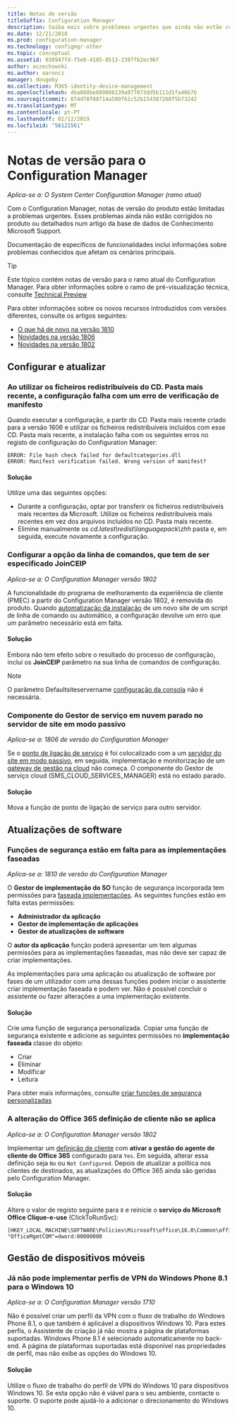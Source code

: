 ```yaml
---
title: Notas de versão
titleSuffix: Configuration Manager
description: Saiba mais sobre problemas urgentes que ainda não estão corrigidos no produto ou abordados num artigo da base de dados de conhecimento Support da Microsoft.
ms.date: 12/21/2018
ms.prod: configuration-manager
ms.technology: configmgr-other
ms.topic: conceptual
ms.assetid: 030947fd-f5e0-4185-8513-2397fb2ec96f
author: aczechowski
ms.author: aaroncz
manager: dougeby
ms.collection: M365-identity-device-management
ms.openlocfilehash: 4ba088be689808139a977073dd5b111d1fa46b7b
ms.sourcegitcommit: 874d78f08714a509f61c52b154387268f5b73242
ms.translationtype: MT
ms.contentlocale: pt-PT
ms.lasthandoff: 02/12/2019
ms.locfileid: "56121561"
---
```

# <a name="release-notes-for-configuration-manager"></a>Notas de versão para o Configuration Manager

*Aplica-se a: O System Center Configuration Manager (ramo atual)*

Com o Configuration Manager, notas de versão do produto estão limitadas a problemas urgentes. Esses problemas ainda não estão corrigidos no produto ou detalhados num artigo da base de dados de Conhecimento Microsoft Support.  

Documentação de específicos de funcionalidades inclui informações sobre problemas conhecidos que afetam os cenários principais.  

> [!TIP]  
>  Este tópico contém notas de versão para o ramo atual do Configuration Manager. Para obter informações sobre o ramo de pré-visualização técnica, consulte [Technical Preview](/sccm/core/get-started/technical-preview)  

Para obter informações sobre os novos recursos introduzidos com versões diferentes, consulte os artigos seguintes:
- [O que há de novo na versão 1810](/sccm/core/plan-design/changes/whats-new-in-version-1810)
- [Novidades na versão 1806](/sccm/core/plan-design/changes/whats-new-in-version-1806)  
- [Novidades na versão 1802](/sccm/core/plan-design/changes/whats-new-in-version-1802)



## <a name="set-up-and-upgrade"></a>Configurar e atualizar  


### <a name="when-using-redistributable-files-from-the-cdlatest-folder-setup-fails-with-a-manifest-verification-error"></a>Ao utilizar os ficheiros redistribuíveis do CD. Pasta mais recente, a configuração falha com um erro de verificação de manifesto
<!-- 510080, 490569  -->

Quando executar a configuração, a partir do CD. Pasta mais recente criado para a versão 1606 e utilizar os ficheiros redistribuíveis incluídos com esse CD. Pasta mais recente, a instalação falha com os seguintes erros no registo de configuração do Configuration Manager:

  `ERROR: File hash check failed for defaultcategories.dll`  
  `ERROR: Manifest verification failed. Wrong version of manifest?`

#### <a name="workaround"></a>Solução
Utilize uma das seguintes opções:
 - Durante a configuração, optar por transferir os ficheiros redistribuíveis mais recentes da Microsoft. Utilize os ficheiros redistribuíveis mais recentes em vez dos arquivos incluídos no CD. Pasta mais recente.
 - Elimine manualmente os *cd.latest\redist\languagepack\zhh* pasta e, em seguida, execute novamente a configuração.


### <a name="setup-command-line-option-joinceip-must-be-specified"></a>Configurar a opção da linha de comandos, que tem de ser especificado JoinCEIP
<!--510806-->
*Aplica-se a: O Configuration Manager versão 1802*

A funcionalidade do programa de melhoramento da experiência de cliente (PMEC) a partir do Configuration Manager versão 1802, é removida do produto. Quando [automatização da instalação](/sccm/core/servers/deploy/install/command-line-options-for-setup) de um novo site de um script de linha de comando ou automático, a configuração devolve um erro que um parâmetro necessário está em falta. 

#### <a name="workaround"></a>Solução
Embora não tem efeito sobre o resultado do processo de configuração, inclui os **JoinCEIP** parâmetro na sua linha de comandos de configuração.

 > [!Note]  
 > O parâmetro Defaultsiteservername [configuração da consola](/sccm/core/servers/deploy/install/install-consoles) não é necessária.


### <a name="cloud-service-manager-component-stopped-on-site-server-in-passive-mode"></a>Componente do Gestor de serviço em nuvem parado no servidor de site em modo passivo
<!--VSO 2858826, SCCMDocs issue 772-->
*Aplica-se a: 1806 de versão do Configuration Manager*

Se o [ponto de ligação de serviço](/sccm/core/servers/deploy/configure/about-the-service-connection-point) é foi colocalizado com a um [servidor do site em modo passivo](/sccm/core/servers/deploy/configure/site-server-high-availability), em seguida, implementação e monitorização de um [gateway de gestão na cloud](/sccm/core/clients/manage/cmg/plan-cloud-management-gateway) não começa. O componente do Gestor de serviço cloud (SMS_CLOUD_SERVICES_MANAGER) está no estado parado.

#### <a name="workaround"></a>Solução
Mova a função de ponto de ligação de serviço para outro servidor.



<!-- ## Backup and recovery  -->


<!--## Client deployment and upgrade-->



<!-- ## Operating system deployment  -->



## <a name="software-updates"></a>Atualizações de software

### <a name="security-roles-are-missing-for-phased-deployments"></a>Funções de segurança estão em falta para as implementações faseadas
<!--3479337, SCCMDocs-pr issue 3095-->
*Aplica-se a: 1810 de versão do Configuration Manager*

O **Gestor de implementação do SO** função de segurança incorporada tem permissões para [faseada implementações](/sccm/osd/deploy-use/create-phased-deployment-for-task-sequence). As seguintes funções estão em falta estas permissões:  

- **Administrador da aplicação**  
- **Gestor de implementação de aplicações**  
- **Gestor de atualizações de software**  

O **autor da aplicação** função poderá apresentar um tem algumas permissões para as implementações faseadas, mas não deve ser capaz de criar implementações. 

As implementações para uma aplicação ou atualização de software por fases de um utilizador com uma dessas funções podem iniciar o assistente criar implementação faseada e podem ver. Não é possível concluir o assistente ou fazer alterações a uma implementação existente.

#### <a name="workaround"></a>Solução
Crie uma função de segurança personalizada. Copiar uma função de segurança existente e adicione as seguintes permissões no **implementação faseada** classe do objeto:
- Criar  
- Eliminar  
- Modificar  
- Leitura  

Para obter mais informações, consulte [criar funções de segurança personalizadas](/sccm/core/servers/deploy/configure/configure-role-based-administration#BKMK_CreateSecRole)


### <a name="changing-office-365-client-setting-doesnt-apply"></a>A alteração do Office 365 definição de cliente não se aplica 
<!--511551-->
*Aplica-se a: O Configuration Manager versão 1802*  

Implementar um [definição de cliente](/sccm/core/clients/deploy/about-client-settings#enable-management-of-the-office-365-client-agent) com **ativar a gestão do agente de cliente do Office 365** configurado para `Yes`. Em seguida, alterar essa definição seja `No` ou `Not Configured`. Depois de atualizar a política nos clientes de destinados, as atualizações do Office 365 ainda são geridas pelo Configuration Manager. 

#### <a name="workaround"></a>Solução
Altere o valor de registo seguinte para `0` e reinicie o **serviço do Microsoft Office Clique-e-use** (ClickToRunSvc):

```
[HKEY_LOCAL_MACHINE\SOFTWARE\Policies\Microsoft\office\16.0\Common\officeupdate]
"OfficeMgmtCOM"=dword:00000000
```



## <a name="mobile-device-management"></a>Gestão de dispositivos móveis  

### <a name="you-can-no-longer-deploy-windows-phone-81-vpn-profiles-to-windows-10"></a>Já não pode implementar perfis de VPN do Windows Phone 8.1 para o Windows 10
<!-- 503274  -->
*Aplica-se a: O Configuration Manager versão 1710*

Não é possível criar um perfil da VPN com o fluxo de trabalho do Windows Phone 8.1, o que também é aplicável a dispositivos Windows 10. Para estes perfis, o Assistente de criação já não mostra a página de plataformas suportadas. Windows Phone 8.1 é selecionado automaticamente no back-end. A página de plataformas suportadas está disponível nas propriedades de perfil, mas não exibe as opções do Windows 10.

#### <a name="workaround"></a>Solução
 Utilize o fluxo de trabalho do perfil de VPN do Windows 10 para dispositivos Windows 10. Se esta opção não é viável para o seu ambiente, contacte o suporte. O suporte pode ajudá-lo a adicionar o direcionamento do Windows 10.



<!-- ## Reports and monitoring    -->
<!-- ## Conditional access   -->
<!-- ## Endpoint Protection -->
